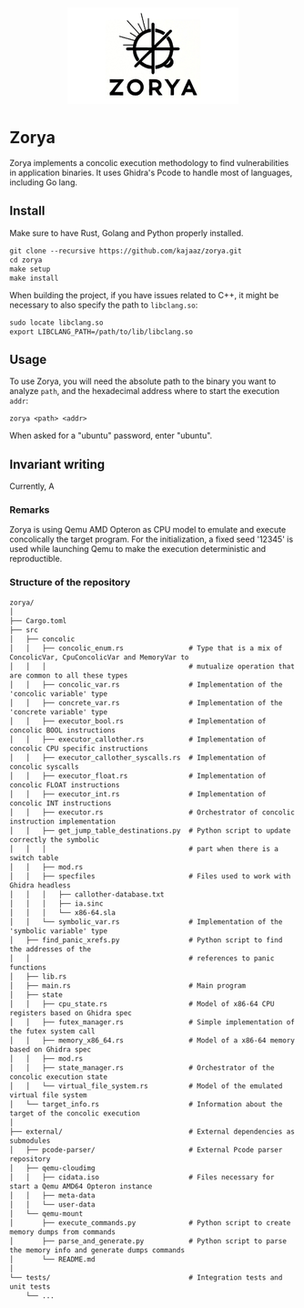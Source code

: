 <div align="center">
  <img src="doc/zorya_logo.jpg" alt="Logo" width="300"/>
</div>

# Zorya
Zorya implements a concolic execution methodology to find vulnerabilities in application binaries. It uses Ghidra's Pcode to handle most of languages, including Go lang.

## Install
Make sure to have Rust, Golang and Python properly installed.

```
git clone --recursive https://github.com/kajaaz/zorya.git
cd zorya
make setup
make install
```
When building the project, if you have issues related to C++, it might be necessary to also specify the path to ```libclang.so```:
```
sudo locate libclang.so
export LIBCLANG_PATH=/path/to/lib/libclang.so
```

## Usage
To use Zorya, you will need the absolute path to the binary you want to analyze ```path```, and the hexadecimal address where to start the execution ```addr```:
```
zorya <path> <addr>
```
When asked for a "ubuntu" password, enter "ubuntu".

## Invariant writing
Currently, A

### Remarks
Zorya is using Qemu AMD Opteron as CPU model to emulate and execute concolically the target program. For the initialization, a fixed seed '12345' is used while launching Qemu to make the execution deterministic and reproductible.

### Structure of the repository
```
zorya/
│
├── Cargo.toml                
├── src
│   ├── concolic
│   │   ├── concolic_enum.rs                # Type that is a mix of ConcolicVar, CpuConcolicVar and MemoryVar to
│   │   │                                   # mutualize operation that are common to all these types
│   │   ├── concolic_var.rs                 # Implementation of the 'concolic variable' type
│   │   ├── concrete_var.rs                 # Implementation of the 'concrete variable' type
│   │   ├── executor_bool.rs                # Implementation of concolic BOOL instructions
│   │   ├── executor_callother.rs           # Implementation of concolic CPU specific instructions
│   │   ├── executor_callother_syscalls.rs  # Implementation of concolic syscalls
│   │   ├── executor_float.rs               # Implementation of concolic FLOAT instructions
│   │   ├── executor_int.rs                 # Implementation of concolic INT instructions
│   │   ├── executor.rs                     # Orchestrator of concolic instruction implementation
│   │   ├── get_jump_table_destinations.py  # Python script to update correctly the symbolic 
│   │   │                                   # part when there is a switch table                                        
│   │   ├── mod.rs
│   │   ├── specfiles                       # Files used to work with Ghidra headless
│   │   │   ├── callother-database.txt
│   │   │   ├── ia.sinc
│   │   │   └── x86-64.sla
│   │   └── symbolic_var.rs                 # Implementation of the 'symbolic variable' type
│   ├── find_panic_xrefs.py                 # Python script to find the addresses of the 
│   │                                       # references to panic functions
│   ├── lib.rs
│   ├── main.rs                             # Main program
│   ├── state
│   │   ├── cpu_state.rs                    # Model of x86-64 CPU registers based on Ghidra spec
│   │   ├── futex_manager.rs                # Simple implementation of the futex system call
│   │   ├── memory_x86_64.rs                # Model of a x86-64 memory based on Ghidra spec
│   │   ├── mod.rs
│   │   ├── state_manager.rs                # Orchestrator of the concolic execution state
│   │   └── virtual_file_system.rs          # Model of the emulated virtual file system
│   └── target_info.rs                      # Information about the target of the concolic execution
│  
├── external/                               # External dependencies as submodules
│   ├── pcode-parser/                       # External Pcode parser repository
│   ├── qemu-cloudimg
│   │   ├── cidata.iso                      # Files necessary for start a Qemu AMD64 Opteron instance
│   │   ├── meta-data
│   │   └── user-data
│   └── qemu-mount
│       ├── execute_commands.py             # Python script to create memory dumps from commands
│       ├── parse_and_generate.py           # Python script to parse the memory info and generate dumps commands
│       └── README.md
│
└── tests/                                  # Integration tests and unit tests
    └── ...
```

